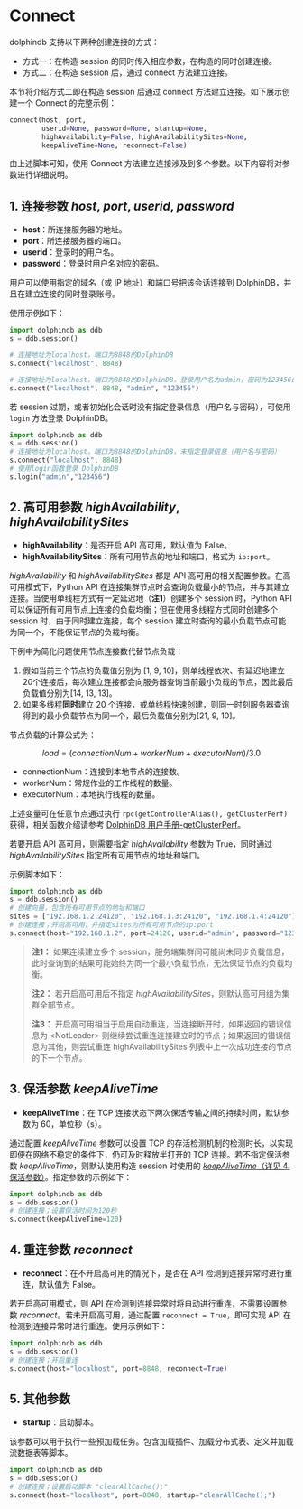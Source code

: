 # Connect

dolphindb 支持以下两种创建连接的方式：

* 方式一：在构造 session 的同时传入相应参数，在构造的同时创建连接。
* 方式二：在构造 session 后，通过 connect 方法建立连接。

本节将介绍方式二即在构造 session 后通过 connect 方法建立连接。如下展示创建一个 Connect 的完整示例：

```python
connect(host, port, 
        userid=None, password=None, startup=None, 
        highAvailability=False, highAvailabilitySites=None,
        keepAliveTime=None, reconnect=False)
```

由上述脚本可知，使用 Connect 方法建立连接涉及到多个参数。以下内容将对参数进行详细说明。

## 1. 连接参数 *host*, *port*, *userid*, *password*

* **host**：所连接服务器的地址。
* **port**：所连接服务器的端口。
* **userid**：登录时的用户名。
* **password**：登录时用户名对应的密码。

用户可以使用指定的域名（或 IP 地址）和端口号把该会话连接到 DolphinDB，并且在建立连接的同时登录账号。

使用示例如下：

```python
import dolphindb as ddb
s = ddb.session()

# 连接地址为localhost，端口为8848的DolphinDB
s.connect("localhost", 8848)

# 连接地址为localhost，端口为8848的DolphinDB，登录用户名为admin，密码为123456的账户
s.connect("localhost", 8848, "admin", "123456")
```

若 session 过期，或者初始化会话时没有指定登录信息（用户名与密码），可使用 `login` 方法登录 DolphinDB。

```python
import dolphindb as ddb
s = ddb.session()
# 连接地址为localhost，端口为8848的DolphinDB，未指定登录信息（用户名与密码）
s.connect("localhost", 8848)
# 使用login函数登录 DolphinDB
s.login("admin","123456")
```

## 2. 高可用参数 *highAvailability*, *highAvailabilitySites*

* **highAvailability**：是否开启 API 高可用，默认值为 False。
* **highAvailabilitySites**：所有可用节点的地址和端口，格式为 `ip:port`。

*highAvailability* 和 *highAvailabilitySites* 都是 API 高可用的相关配置参数。在高可用模式下，Python API 在连接集群节点时会查询负载最小的节点，并与其建立连接。当使用单线程方式有一定延迟地（**注1**）创建多个 session 时，Python API 可以保证所有可用节点上连接的负载均衡；但在使用多线程方式同时创建多个 session 时，由于同时建立连接，每个 session 建立时查询的最小负载节点可能为同一个，不能保证节点的负载均衡。

下例中为简化问题使用节点连接数代替节点负载：

1. 假如当前三个节点的负载值分别为 \[1, 9, 10]，则单线程依次、有延迟地建立20个连接后，每次建立连接都会向服务器查询当前最小负载的节点，因此最后负载值分别为\[14, 13, 13]。
2. 如果多线程**同时**建立 20 个连接，或单线程快速创建，则同一时刻服务器查询得到的最小负载节点为同一个，最后负载值分别为\[21, 9, 10]。

节点负载的计算公式为：

```math
load = (connectionNum + workerNum + executorNum)/3.0
```

* connectionNum：连接到本地节点的连接数。
* workerNum：常规作业的工作线程的数量。
* executorNum：本地执行线程的数量。

上述变量可在任意节点通过执行 `rpc(getControllerAlias(), getClusterPerf)` 获得，相关函数介绍请参考 [DolphinDB 用户手册-getClusterPerf](https://www.dolphindb.cn/cn/help/200/FunctionsandCommands/FunctionReferences/g/getClusterPerf.html)。

若要开启 API 高可用，则需要指定 *highAvailability* 参数为 True，同时通过 *highAvailabilitySites* 指定所有可用节点的地址和端口。

示例脚本如下：

```python
import dolphindb as ddb
s = ddb.session()
# 创建向量，包含所有可用节点的地址和端口
sites = ["192.168.1.2:24120", "192.168.1.3:24120", "192.168.1.4:24120"]
# 创建连接；开启高可用，并指定sites为所有可用节点的ip:port
s.connect(host="192.168.1.2", port=24120, userid="admin", password="123456", highAvailability=True, highAvailabilitySites=sites)
```

> **注1：** 如果连续建立多个 session，服务端集群间可能尚未同步负载信息，此时查询到的结果可能始终为同一个最小负载节点，无法保证节点的负载均衡。
>
> **注2：** 若开启高可用后不指定 *highAvailabilitySites*，则默认高可用组为集群全部节点。
>
> **注3：** 开启高可用相当于启用自动重连，当连接断开时，如果返回的错误信息为 \<NotLeader> 则继续尝试重连连接建立时的节点；如果返回的错误信息为其他，则尝试重连 highAvailabilitySites 列表中上一次成功连接的节点的下一个节点。

## 3. 保活参数 *keepAliveTime*

* **keepAliveTime**：在 TCP 连接状态下两次保活传输之间的持续时间，默认参数为 60，单位秒（s）。

通过配置 *keepAliveTime* 参数可以设置 TCP 的存活检测机制的检测时长，以实现即便在网络不稳定的条件下，仍可及时释放半打开的 TCP 连接。若不指定保活参数 *keepAliveTime*，则默认使用构造 session 时使用的 [*keepAliveTime*（详见 4.保活参数）](./2.1.1_Constructor.md)。指定参数的示例如下：

```python
import dolphindb as ddb
s = ddb.session()
# 创建连接；设置保活时间为120秒
s.connect(keepAliveTime=120)
```

## 4. 重连参数 *reconnect*

* **reconnect**：在不开启高可用的情况下，是否在 API 检测到连接异常时进行重连，默认值为 False。

若开启高可用模式，则 API 在检测到连接异常时将自动进行重连，不需要设置参数 *reconnect*。若未开启高可用，通过配置 `reconnect = True`，即可实现 API 在检测到连接异常时进行重连。使用示例如下：

```python
import dolphindb as ddb
s = ddb.session()
# 创建连接；开启重连
s.connect(host="localhost", port=8848, reconnect=True)
```

## 5. 其他参数

* **startup**：启动脚本。

该参数可以用于执行一些预加载任务。包含加载插件、加载分布式表、定义并加载流数据表等脚本。

```python
import dolphindb as ddb
s = ddb.session()
# 创建连接；设置启动脚本 "clearAllCache();"
s.connect(host="localhost", port=8848, startup="clearAllCache();")
```
